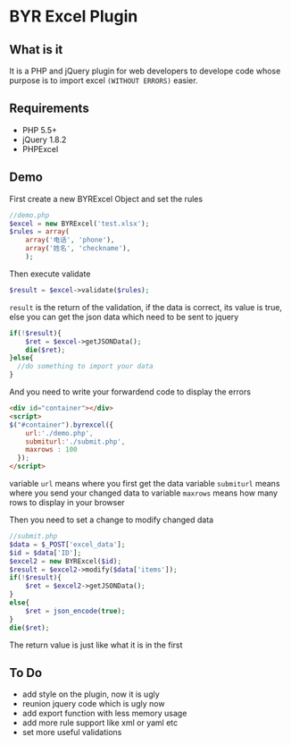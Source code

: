# BYR Excel Plugin

## What is it
It is a PHP and jQuery plugin for web developers to develope code whose purpose is to import excel `(WITHOUT ERRORS)` easier.

## Requirements
* PHP 5.5+
* jQuery 1.8.2
* PHPExcel

## Demo

First create a new BYRExcel Object and set the rules

```php
//demo.php
$excel = new BYRExcel('test.xlsx');
$rules = array(
    array('电话', 'phone'),
    array('姓名', 'checkname'),
    );

```

Then execute validate

```php
$result = $excel->validate($rules);
```

`result` is the return of the validation, if the data is correct, its value is true, else you can get the json data which need to be sent to jquery 
```php
if(!$result){
    $ret = $excel->getJSONData();
    die($ret);
}else{
  //do something to import your data
}
```

And you need to write your forwardend code to display the errors 
```html
<div id="container"></div>
<script>
$("#container").byrexcel({
    url:'./demo.php',
    submiturl:'./submit.php',
    maxrows : 100
  });
</script>
```
variable `url` means where you first get the data
variable `submiturl` means where you send your changed data to
variable `maxrows` means how many rows to display in your browser


Then you need to set a change to modify changed data
```php
//submit.php
$data = $_POST['excel_data'];
$id = $data['ID'];
$excel2 = new BYRExcel($id);
$result = $excel2->modify($data['items']);
if(!$result){
    $ret = $excel2->getJSONData();
}
else{
    $ret = json_encode(true);
}
die($ret);
```
The return value is just like what it is in the first

## To Do 
* add style on the plugin, now it is ugly
* reunion jquery code which is ugly now
* add export function with less memory usage
* add more rule support like xml or yaml etc
* set more useful validations
